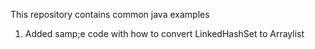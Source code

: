 This repository contains common java examples

1. Added samp;e code with how to convert LinkedHashSet to Arraylist
